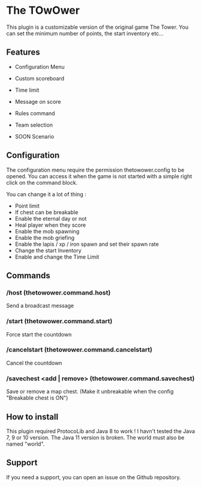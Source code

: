 # The TOwOwer

This plugin is a customizable version of the original game The Tower. You can set the minimum number of points, the start inventory etc...

## Features

- Configuration Menu
- Custom scoreboard
- Time limit
- Message on score
- Rules command
- Team selection

- SOON Scenario

## Configuration

The configuration menu require the permission thetowower.config to be opened. You can access it when the game is not started with a simple right click on the command block.

You can change it a lot of thing :

- Point limit
- If chest can be breakable
- Enable the eternal day or not
- Heal player when they score
- Enable the mob spawning
- Enable the mob griefing
- Enable the lapis / xp / iron spawn and set their spawn rate
- Change the start Inventory
- Enable and change the Time Limit

## Commands

### /host <message> (thetowower.command.host)
Send a broadcast message

### /start (thetowower.command.start)
Force start the countdown

### /cancelstart (thetowower.command.cancelstart)
Cancel the countdown

### /savechest <add | remove> (thetowower.command.savechest)
Save or remove a map chest. (Make it unbreakable when the config "Breakable chest is ON")

## How to install

This plugin required ProtocoLib and Java 8 to work ! I havn't tested the Java 7, 9 or 10 version. The Java 11 version is broken.
The world must also be named "world".

## Support

If you need a support, you can open an issue on the Github repository.
